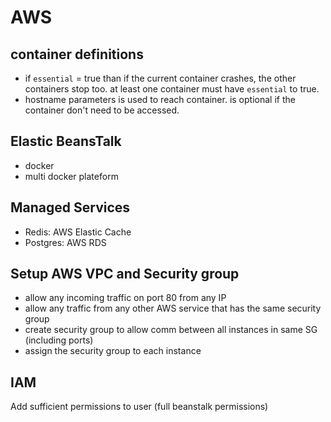 # AWS 

## container definitions
* if `essential` = true than if the current container crashes, the other containers stop too. at least one container must have `essential` to true.  
* hostname parameters is used to reach container. is optional if the container don't need to be accessed.

## Elastic BeansTalk
* docker
* multi docker plateform

## Managed Services
* Redis: AWS Elastic Cache
* Postgres: AWS RDS

## Setup AWS VPC and Security group
* allow any incoming traffic on port 80 from any IP
* allow any traffic from any other AWS service that has the same security group
* create security group to allow comm between all instances in same SG (including ports)
* assign the security group to each instance

## IAM
Add sufficient permissions to user (full beanstalk permissions)